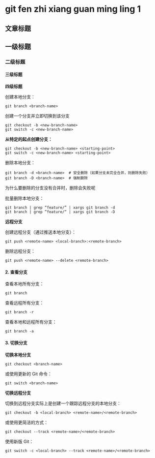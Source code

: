# git fen zhi xiang guan ming ling 1

## 文章标题

## 一级标题

### 二级标题

#### 三级标题

**四级标题**

创建本地分支：

```
git branch <branch-name>
```

创建一个分支并立即切换到该分支

```
git checkout -b <new-branch-name> 
git switch -c <new-branch-name> 
```

**从特定的起点创建分支：**

```
git checkout -b <new-branch-name> <starting-point>
git switch -c <new-branch-name> <starting-point>
```

删除本地分支：

```
git branch -d <branch-name>  # 安全删除（如果分支未完全合并，则删除失败）
git branch -D <branch-name>  # 强制删除 
```

为什么要删除的分支没有合并时，删除会失败呢

批量删除本地分支：

```
git branch | grep “feature/” | xargs git branch -d
git branch | grep ”feature/“ | xargs git branch -D
```



**远程分支**

创建远程分支（通过推送本地分支）：

```
git push <remote-name> <local-branch>:<remote-branch>
```

删除远程分支：

```
git push <remote-name> --delete <remote-branch>
```

####

#### 2. 查看分支

查看本地所有分支：

```
git branch
```

查看远程所有分支：

```
git branch -r
```

查看本地和远程所有分支：

```
git branch -a
```

####

#### 3. 切换分支

**切换本地分支**

```
git checkout <branch-name>
```

或使用更新的 Git 命令：

```
git switch <branch-name>
```

**切换远程分支**

切换到远程分支实际上是创建一个跟踪远程分支的本地分支：

```
git checkout -b <local-branch> <remote-name>/<remote-branch>
```

或使用更简洁的方式：

```
git checkout --track <remote-name>/<remote-branch>
```

使用新版 Git：

```
git switch -c <local-branch> --track <remote-name>/<remote-branch>
```
